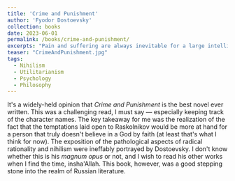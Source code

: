 ```yaml
---
title: 'Crime and Punishment'
author: 'Fyodor Dostoevsky'
collection: books
date: 2023-06-01
permalink: /books/crime-and-punishment/
excerpts: "Pain and suffering are always inevitable for a large intelligence and a deep heart. The really great men must, I think, have great sadness on earth."
teaser: "CrimeAndPunishment.jpg"
tags:
  - Nihilism
  - Utilitarianism
  - Psychology
  - Philosophy
---
```


It's a widely-held opinion that *Crime and Punishment* is the best novel ever written. This was a challenging read, I must say — especially keeping track of the character names. The key takeaway for me was the realization of the fact that the temptations laid open to Raskolnikov would be more at hand for a person that truly doesn't believe in a God by faith (at least that's what I think for now). The exposition of the pathological aspects of radical rationality and nihilism were ineffably portrayed by Dostoevsky. I don't know whether this is his *magnum opus* or not, and I wish to read his other works when I find the time, insha'Allah. This book, however, was a good stepping stone into the realm of Russian literature.